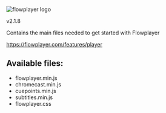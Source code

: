![flowplayer logo](https://flowplayer.com/user/pages/images/logo-blue.png)

v2.1.8

Contains the main files needed to get started with Flowplayer

https://flowplayer.com/features/player

## Available files:
* flowplayer.min.js
* chromecast.min.js
* cuepoints.min.js
* subtitles.min.js
* flowplayer.css

